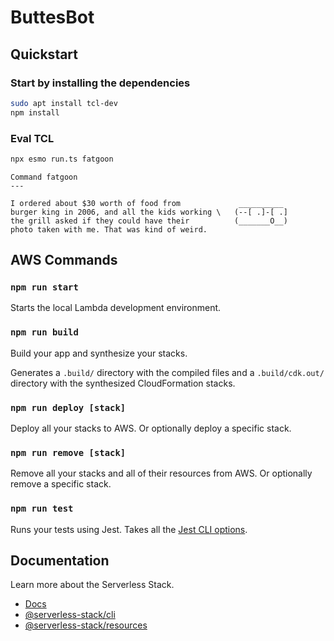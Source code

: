 # ButtesBot

## Quickstart

### Start by installing the dependencies

```bash
sudo apt install tcl-dev
npm install
```

### Eval TCL

```bash
npx esmo run.ts fatgoon
```

```
Command fatgoon
---

I ordered about $30 worth of food from             __________
burger king in 2006, and all the kids working \   (--[ .]-[ .]
the grill asked if they could have their          (_______O__)
photo taken with me. That was kind of weird.
```

## AWS Commands

### `npm run start`

Starts the local Lambda development environment.

### `npm run build`

Build your app and synthesize your stacks.

Generates a `.build/` directory with the compiled files and a `.build/cdk.out/` directory with the synthesized CloudFormation stacks.

### `npm run deploy [stack]`

Deploy all your stacks to AWS. Or optionally deploy a specific stack.

### `npm run remove [stack]`

Remove all your stacks and all of their resources from AWS. Or optionally remove a specific stack.

### `npm run test`

Runs your tests using Jest. Takes all the [Jest CLI options](https://jestjs.io/docs/en/cli).

## Documentation

Learn more about the Serverless Stack.

- [Docs](https://docs.serverless-stack.com)
- [@serverless-stack/cli](https://docs.serverless-stack.com/packages/cli)
- [@serverless-stack/resources](https://docs.serverless-stack.com/packages/resources)
